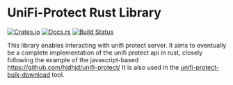 # UniFi-Protect Rust Library

[![Crates.io](https://img.shields.io/crates/v/unifi-protect.svg)](https://crates.io/crates/unifi-protect)
[![Docs.rs](https://docs.rs/unifi-protect/badge.svg)](https://docs.rs/unifi-protect)
[![Build Status](https://travis-ci.org/xlfpx/unifi_protect_rust.svg?branch=main)](https://travis-ci.org/xlfpx/unifi_protect_rust)

This library enables interacting with unifi protect server.
It aims to eventually be a complete implementation of the unifi protect api in rust, closely following the example of the javascript-based  https://github.com/hjdhjd/unifi-protect/
It is also used in the [unifi-protect-bulk-download](https://github.com/xlfpx/unifi-protect-bulk-download) tool.